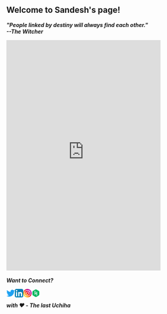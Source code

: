 ## Welcome to Sandesh's page!

<b><i>"People linked by destiny will always find each other."<i><b>
<br>
--The Witcher
<br>

<embed src="https://sandesh-30.github.io/Sandesh_Resume_1Page.pdf" type="application/pdf" width="80%" height="600px" />

Want to Connect?

<a href="https://twitter.com/SandeshGaikwad_"> <img align="left" alt="Sandesh Gaikwad| Twitter" width="22px" src="https://github.com/sandesh-30/sandesh-30/blob/main/5296514_bird_tweet_twitter_twitter%20logo_icon%20(1).png?raw=true" /> 
</a> 

<a href="https://www.linkedin.com/in/sandeshgaikwad-iitb"> <img align="left" alt="Linkedin" width="22px" src="https://github.com/sandesh-30/sandesh-30/blob/main/4102586_applications_linkedin_social_social%20media_icon.png?raw=true" /> 
</a> 

<a href="https://www.instagram.com/hear._me_roar/"> <img align="left" alt="Instagram" width="22px" src="https://github.com/sandesh-30/sandesh-30/blob/main/3225191_app_instagram_logo_media_popular_icon.png?raw=true" /> 
</a> 

<a href="https://www.hackerrank.com/sandeshgaikwad09"> <img align="left" alt=" HackerRank" width="22px" src="https://github.com/sandesh-30/sandesh-30/blob/main/4373234_hackerrank_logo_logos_icon.png?raw=true" /> 
</a> 

<br/>
<br>
with ❤️ - The last Uchiha
